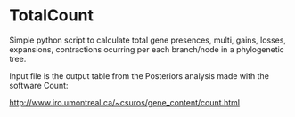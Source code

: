 # TotalCount

Simple python script to calculate total gene presences, multi, gains, losses, expansions, contractions ocurring per each branch/node in a phylogenetic tree. 

Input file is the output table from the Posteriors analysis made with the software Count:

http://www.iro.umontreal.ca/~csuros/gene_content/count.html
